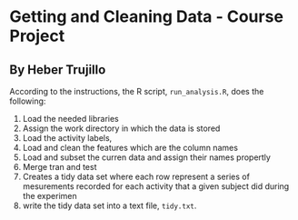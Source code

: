 # Getting and Cleaning Data - Course Project
## By Heber Trujillo

According to the instructions, the R script, `run_analysis.R`, does the following:

1. Load the needed libraries
2. Assign the work directory in which the data is stored
3. Load the activity labels, 
4. Load and clean the features which are the column names
5. Load and subset the curren data and assign their names propertly
6. Merge tran and test
7. Creates a tidy data set where each row represent a series of mesurements recorded for each activity that a given subject did during the experimen
8. write the tidy data set into a text file, `tidy.txt`.
